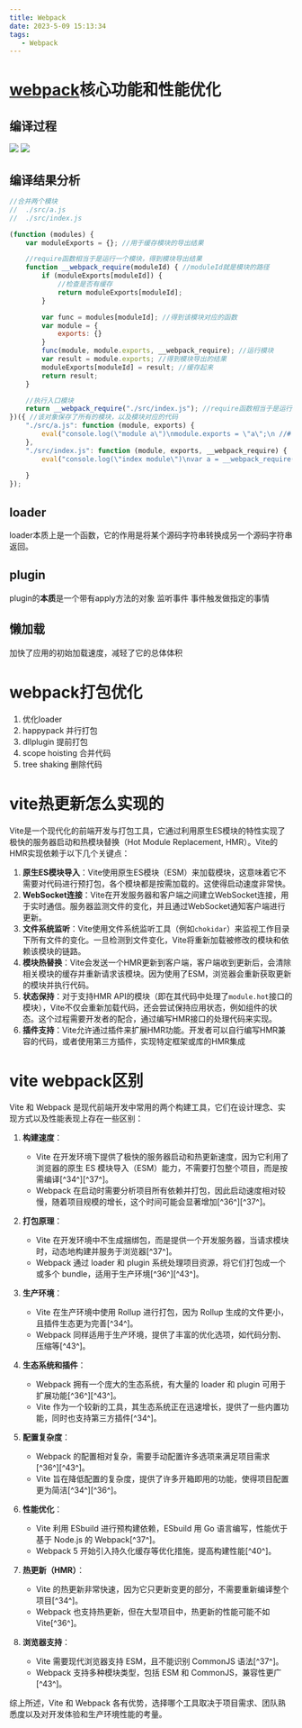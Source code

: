 ```yaml
---
title: Webpack
date: 2023-5-09 15:13:34
tags:
   - Webpack
---
```




# [webpack](https://webpack.docschina.org/guides)核心功能和性能优化

## 编译过程 

![](../images/webpack/1741094588163.png)
![](../images/webpack/1741094704691.png)


## 编译结果分析

```js 
//合并两个模块
//  ./src/a.js
//  ./src/index.js

(function (modules) {
    var moduleExports = {}; //用于缓存模块的导出结果

    //require函数相当于是运行一个模块，得到模块导出结果
    function __webpack_require(moduleId) { //moduleId就是模块的路径
        if (moduleExports[moduleId]) {
            //检查是否有缓存
            return moduleExports[moduleId];
        }

        var func = modules[moduleId]; //得到该模块对应的函数
        var module = {
            exports: {}
        }
        func(module, module.exports, __webpack_require); //运行模块
        var result = module.exports; //得到模块导出的结果
        moduleExports[moduleId] = result; //缓存起来
        return result;
    }

    //执行入口模块
    return __webpack_require("./src/index.js"); //require函数相当于是运行一个模块，得到模块导出结果
})({ //该对象保存了所有的模块，以及模块对应的代码
    "./src/a.js": function (module, exports) {
        eval("console.log(\"module a\")\nmodule.exports = \"a\";\n //# sourceURL=webpack:///./src/a.js")
    },
    "./src/index.js": function (module, exports, __webpack_require) {
        eval("console.log(\"index module\")\nvar a = __webpack_require(\"./src/a.js\")\na.abc();\nconsole.log(a)\n //# sourceURL=webpack:///./src/index.js")
      
    }
});
```

## loader

loader本质上是一个函数，它的作用是将某个源码字符串转换成另一个源码字符串返回。

## plugin

plugin的**本质**是一个带有apply方法的对象    监听事件 事件触发做指定的事情

## 懒加载

加快了应用的初始加载速度，减轻了它的总体体积



# webpack打包优化

1. 优化loader
2. happypack 并行打包
3. dllplugin 提前打包
4. scope hoisting 合并代码
5. tree shaking 删除代码





# vite热更新怎么实现的

Vite是一个现代化的前端开发与打包工具，它通过利用原生ES模块的特性实现了极快的服务器启动和热模块替换（Hot Module Replacement, HMR）。Vite的HMR实现依赖于以下几个关键点：



1. **原生ES模块导入**：Vite使用原生ES模块（ESM）来加载模块，这意味着它不需要对代码进行预打包，各个模块都是按需加载的。这使得启动速度非常快。
2. **WebSocket连接**：Vite在开发服务器和客户端之间建立WebSocket连接，用于实时通信。服务器监测文件的变化，并且通过WebSocket通知客户端进行更新。
3. **文件系统监听**：Vite使用文件系统监听工具（例如`chokidar`）来监视工作目录下所有文件的变化。一旦检测到文件变化，Vite将重新加载被修改的模块和依赖该模块的链路。
4. **模块热替换**：Vite会发送一个HMR更新到客户端，客户端收到更新后，会清除相关模块的缓存并重新请求该模块。因为使用了ESM，浏览器会重新获取更新的模块并执行代码。
5. **状态保持**：对于支持HMR API的模块（即在其代码中处理了`module.hot`接口的模块），Vite不仅会重新加载代码，还会尝试保持应用状态，例如组件的状态。这个过程需要开发者的配合，通过编写HMR接口的处理代码来实现。
6. **插件支持**：Vite允许通过插件来扩展HMR功能。开发者可以自行编写HMR兼容的代码，或者使用第三方插件，实现特定框架或库的HMR集成



# vite webpack区别

Vite 和 Webpack 是现代前端开发中常用的两个构建工具，它们在设计理念、实现方式以及性能表现上存在一些区别：

1. **构建速度**：
   - Vite 在开发环境下提供了极快的服务器启动和热更新速度，因为它利用了浏览器的原生 ES 模块导入（ESM）能力，不需要打包整个项目，而是按需编译[^34^][^37^]。
   - Webpack 在启动时需要分析项目所有依赖并打包，因此启动速度相对较慢，随着项目规模的增长，这个时间可能会显著增加[^36^][^37^]。

2. **打包原理**：
   - Vite 在开发环境中不生成捆绑包，而是提供一个开发服务器，当请求模块时，动态地构建并服务于浏览器[^37^]。
   - Webpack 通过 loader 和 plugin 系统处理项目资源，将它们打包成一个或多个 bundle，适用于生产环境[^36^][^43^]。

3. **生产环境**：
   - Vite 在生产环境中使用 Rollup 进行打包，因为 Rollup 生成的文件更小，且插件生态更为完善[^34^]。
   - Webpack 同样适用于生产环境，提供了丰富的优化选项，如代码分割、压缩等[^43^]。

4. **生态系统和插件**：
   - Webpack 拥有一个庞大的生态系统，有大量的 loader 和 plugin 可用于扩展功能[^36^][^43^]。
   - Vite 作为一个较新的工具，其生态系统正在迅速增长，提供了一些内置功能，同时也支持第三方插件[^34^]。

5. **配置复杂度**：
   - Webpack 的配置相对复杂，需要手动配置许多选项来满足项目需求[^36^][^43^]。
   - Vite 旨在降低配置的复杂度，提供了许多开箱即用的功能，使得项目配置更为简洁[^34^][^36^]。

6. **性能优化**：
   - Vite 利用 ESbuild 进行预构建依赖，ESbuild 用 Go 语言编写，性能优于基于 Node.js 的 Webpack[^37^]。
   - Webpack 5 开始引入持久化缓存等优化措施，提高构建性能[^40^]。

7. **热更新（HMR）**：
   - Vite 的热更新非常快速，因为它只更新变更的部分，不需要重新编译整个项目[^34^]。
   - Webpack 也支持热更新，但在大型项目中，热更新的性能可能不如 Vite[^36^]。

8. **浏览器支持**：
   - Vite 需要现代浏览器支持 ESM，且不能识别 CommonJS 语法[^37^]。
   - Webpack 支持多种模块类型，包括 ESM 和 CommonJS，兼容性更广[^43^]。

综上所述，Vite 和 Webpack 各有优势，选择哪个工具取决于项目需求、团队熟悉度以及对开发体验和生产环境性能的考量。




